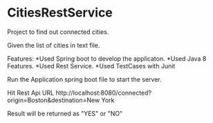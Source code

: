 # CitiesRestService

Project to find out connected cities.

Given the list of cities in text file.

Features:
*Used Spring boot to develop the applicaton.
*Used Java 8 Features.
*Used Rest Service.
*Used TestCases with Junit

Run the Application spring boot file to start the server.

Hit Rest Api URL
http://localhost:8080/connected?origin=Boston&destination=New York 

Result will be returned as "YES" or "NO"


